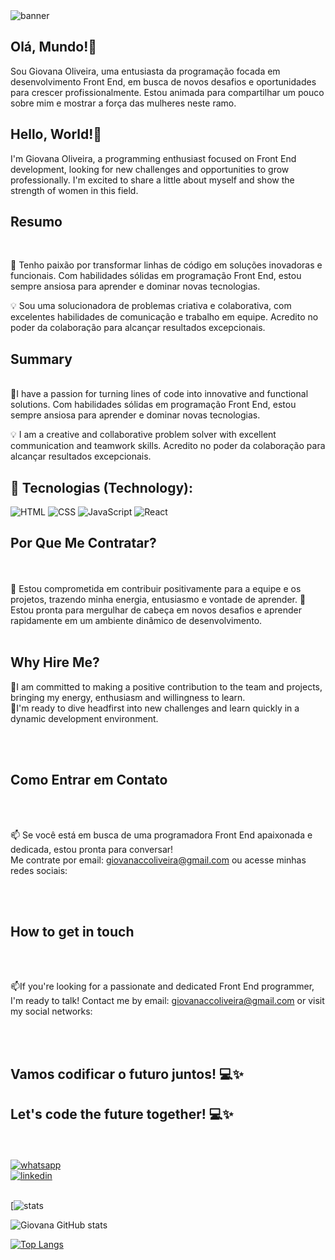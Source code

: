 <img src="https://github.com/Giovana1309/Giovana1309/assets/157328127/d648e0b5-b9e7-409b-814b-662543410ca4" alt="banner">

<br>

## Olá, Mundo!👋 

Sou Giovana Oliveira, uma entusiasta da programação focada em desenvolvimento Front End, em busca de novos desafios e oportunidades para crescer profissionalmente. Estou animada para compartilhar um pouco sobre mim e mostrar a força das mulheres neste ramo.
 <br>
## Hello, World!👋 

I'm Giovana Oliveira, a programming enthusiast focused on Front End development, looking for new challenges and opportunities to grow professionally. I'm excited to share a little about myself and show the strength of women in this field.
 <br>
 
 ## Resumo 
 
  <br>
  
🚀 Tenho paixão por transformar linhas de código em soluções inovadoras e funcionais. Com habilidades sólidas em programação Front End, estou sempre ansiosa para aprender e dominar novas tecnologias.

💡 Sou uma solucionadora de problemas criativa e colaborativa, com excelentes habilidades de comunicação e trabalho em equipe. Acredito no poder da colaboração para alcançar resultados excepcionais.
<br>

## Summary

<br>
🚀I have a passion for turning lines of code into innovative and functional solutions. Com habilidades sólidas em programação Front End, estou sempre ansiosa para aprender e dominar novas tecnologias.

💡 I am a creative and collaborative problem solver with excellent communication and teamwork skills. Acredito no poder da colaboração para alcançar resultados excepcionais.

## 🔧 Tecnologias (Technology): <br>

<img src="https://img.shields.io/badge/HTML5-E34F26?style=for-the-badge&logo=html5&logoColor=white" alt="HTML">
<img src="https://img.shields.io/badge/CSS3-1572B6?style=for-the-badge&logo=css3&logoColor=white" alt=" CSS">
<img src="https://img.shields.io/badge/JavaScript-323330?style=for-the-badge&logo=javascript&logoColor=F7DF1E" alt="JavaScript">
<img src="https://img.shields.io/badge/React-20232A?style=for-the-badge&logo=react&logoColor=61DAFB" alt="React">
<img src=""alt="">

<br>


## Por Que Me Contratar?

<br>
<br>
🎯 Estou comprometida em contribuir positivamente para a equipe e os projetos, trazendo minha energia, entusiasmo e vontade de aprender.
🚀 Estou pronta para mergulhar de cabeça em novos desafios e aprender rapidamente em um ambiente dinâmico de desenvolvimento.
<br>
<br>

## Why Hire Me?

🎯I am committed to making a positive contribution to the team and projects, bringing my energy, enthusiasm and willingness to learn.<br>
🚀I'm ready to dive headfirst into new challenges and learn quickly in a dynamic development environment.

<br>
<br>

## Como Entrar em Contato
<br> 
<br>

📫 Se você está em busca de uma programadora Front End apaixonada e dedicada, estou pronta para conversar!<br>
Me contrate por email: giovanaccoliveira@gmail.com ou acesse minhas redes sociais:

<br>
<br>

## How to get in touch
<br>
<br>

 📫If you're looking for a passionate and dedicated Front End programmer, I'm ready to talk!
Contact me by email: giovanaccoliveira@gmail.com or visit my social networks:

<br>
<br>

## Vamos codificar o futuro juntos! 💻✨
## Let's code the future together! 💻✨
<br>
<br>
<a href=https://contate.me/giovana-oliver>
<img src= "https://img.shields.io/badge/WhatsApp-25D366?style=for-the-badge&logo=whatsapp&logoColor=white" alt="whatsapp" > </a><br>
<a href="https://www.linkedin.com/in/giovanaoliver/">
<img src="https://img.shields.io/badge/LinkedIn-0077B5?style=for-the-badge&logo=linkedin&logoColor=white" alt="linkedin"></a>
<br>
<br>

[![stats](https://github-readme-stats.vercel.app/api?username=giovana1309&show_icons=true&hide=contribs,prs&cache_seconds=86400&theme=omni)

![Giovana GitHub stats](https://github-readme-stats.vercel.app/api?username=giovana1309&show_icons=true&hide=contribs,prs&cache_seconds=86400&theme=omni) 

[![Top Langs](https://github-readme-stats.vercel.app/api/top-langs/?username=giovana1309&show_icons=true&hide=contribs,prs&cache_seconds=86400&theme=omni)](https://github.com/anuraghazra/github-readme-stats)
